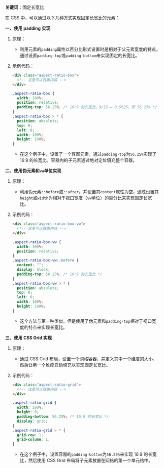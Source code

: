 **关键词**：固定长宽比

在 CSS 中，可以通过以下几种方式实现固定长宽比的元素：

**一、使用 padding 实现**

1. 原理：

   - 利用元素的`padding`属性以百分比形式设置时是相对于父元素宽度的特点，通过设置`padding-top`或`padding-bottom`来实现固定的长宽比。

2. 示例代码：
   ```html
   <div class="aspect-ratio-box">
     <!-- 这里可以放置内容 -->
   </div>
   ```
   ```css
   .aspect-ratio-box {
     width: 100%;
     position: relative;
     padding-top: 56.25%; /* 16:9 的长宽比，9/16 = 0.5625，即 56.25% */
   }
   .aspect-ratio-box > * {
     position: absolute;
     top: 0;
     left: 0;
     width: 100%;
     height: 100%;
   }
   ```
   - 在这个例子中，设置了一个容器元素，通过`padding-top`为`56.25%`实现了 16:9 的长宽比。容器内的子元素通过绝对定位填充整个容器。

**二、使用伪元素和`vw`单位实现**

1. 原理：

   - 利用伪元素`::before`或`::after`，并设置其`content`属性为空，通过设置其`height`或`width`为相对于视口宽度（`vw`单位）的百分比来实现固定长宽比。

2. 示例代码：
   ```html
   <div class="aspect-ratio-box-vw">
     <!-- 这里可以放置内容 -->
   </div>
   ```
   ```css
   .aspect-ratio-box-vw {
     width: 100%;
     position: relative;
   }
   .aspect-ratio-box-vw::before {
     content: "";
     display: block;
     padding-top: 56.25%; /* 16:9 的长宽比 */
   }
   .aspect-ratio-box-vw > * {
     position: absolute;
     top: 0;
     left: 0;
     width: 100%;
     height: 100%;
   }
   ```
   - 这个方法与第一种类似，但是使用了伪元素和`padding-top`相对于视口宽度的特点来实现长宽比。

**三、使用 CSS Grid 实现**

1. 原理：

   - 通过 CSS Grid 布局，设置一个网格容器，并定义其中一个维度的大小，然后让另一个维度自动填充以实现固定长宽比。

2. 示例代码：
   ```html
   <div class="aspect-ratio-grid">
     <!-- 这里可以放置内容 -->
   </div>
   ```
   ```css
   .aspect-ratio-grid {
     width: 100%;
     height: 0;
     padding-bottom: 56.25%; /* 16:9 的长宽比 */
     display: grid;
   }
   .aspect-ratio-grid > * {
     grid-row: 1;
     grid-column: 1;
   }
   ```
   - 在这个例子中，设置容器的`padding-bottom`为`56.25%`来实现 16:9 的长宽比，然后使用 CSS Grid 布局将子元素放置在网格的第一个单元格中。
